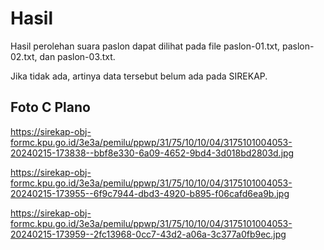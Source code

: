 # Hasil

Hasil perolehan suara paslon dapat dilihat pada file paslon-01.txt, paslon-02.txt, dan paslon-03.txt.

Jika tidak ada, artinya data tersebut belum ada pada SIREKAP.

## Foto C Plano

https://sirekap-obj-formc.kpu.go.id/3e3a/pemilu/ppwp/31/75/10/10/04/3175101004053-20240215-173838--bbf8e330-6a09-4652-9bd4-3d018bd2803d.jpg

https://sirekap-obj-formc.kpu.go.id/3e3a/pemilu/ppwp/31/75/10/10/04/3175101004053-20240215-173955--6f9c7944-dbd3-4920-b895-f06cafd6ea9b.jpg

https://sirekap-obj-formc.kpu.go.id/3e3a/pemilu/ppwp/31/75/10/10/04/3175101004053-20240215-173959--2fc13968-0cc7-43d2-a06a-3c377a0fb9ec.jpg
